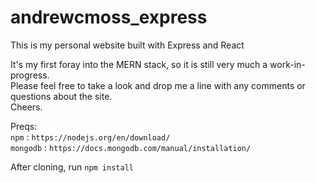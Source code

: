 # andrewcmoss_express
This is my personal website built with Express and React

It's my first foray into the MERN stack, so it is still very much a work-in-progress.  
Please feel free to take a look and drop me a line with any comments or questions about the site.  
Cheers.


Preqs:  
`npm`     : `https://nodejs.org/en/download/`  
`mongodb` : `https://docs.mongodb.com/manual/installation/`

After cloning, run `npm install`
